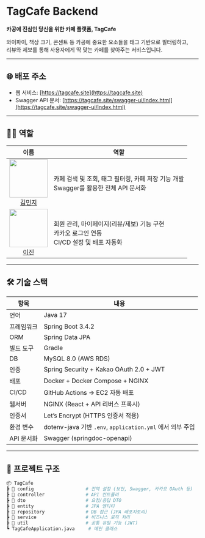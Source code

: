 # TagCafe Backend

**카공에 진심인 당신을 위한 카페 플랫폼, TagCafe**

와이파이, 책상 크기, 콘센트 등 카공에 중요한 요소들을 태그 기반으로 필터링하고,  
리뷰와 제보를 통해 사용자에게 딱 맞는 카페를 찾아주는 서비스입니다.

---

## 🌐 배포 주소

- 웹 서비스: [https://tagcafe.site](https://tagcafe.site)
- Swagger API 문서: [https://tagcafe.site/swagger-ui/index.html](https://tagcafe.site/swagger-ui/index.html)

---

## 🧑‍💻 역할

| 이름 | 역할                                                             |
|:----:|----------------------------------------------------------------|
| <div align="center"><a href="https://github.com/ghi512"><img src="https://avatars.githubusercontent.com/ghi512" width="100"/><br/>김민지</a></div> | 카페 검색 및 조회, 태그 필터링, 카페 저장 기능 개발<br/>Swagger를 활용한 전체 API 문서화    |
| <div align="center"><a href="https://github.com/jjinleee"><img src="https://avatars.githubusercontent.com/jjinleee" width="100"/><br/>이진</a></div> | 회원 관리, 마이페이지(리뷰/제보) 기능 구현<br/>카카오 로그인 연동<br/>CI/CD 설정 및 배포 자동화 |

---

## 🛠 기술 스택

| 항목        | 내용                                                             |
|-------------|------------------------------------------------------------------|
| 언어        | Java 17                                                          |
| 프레임워크  | Spring Boot 3.4.2                                                |
| ORM         | Spring Data JPA                                                  |
| 빌드 도구   | Gradle                                                           |
| DB          | MySQL 8.0 (AWS RDS)                                              |
| 인증        | Spring Security + Kakao OAuth 2.0 + JWT                          |
| 배포        | Docker + Docker Compose + NGINX                                  |
| CI/CD       | GitHub Actions → EC2 자동 배포                                   |
| 웹서버      | NGINX (React + API 리버스 프록시)                                |
| 인증서      | Let’s Encrypt (HTTPS 인증서 적용)                                |
| 환경 변수   | dotenv-java 기반 `.env`, `application.yml` 에서 외부 주입        |
| API 문서화  | Swagger (springdoc-openapi)     |

---

## 📁 프로젝트 구조

```bash
📦 TagCafe
┣ 📂 config                   # 전역 설정 (보안, Swagger, 카카오 OAuth 등) 
┣ 📂 controller               # API 컨트롤러
┣ 📂 dto                      # 요청/응답 DTO
┣ 📂 entity                   # JPA 엔티티
┣ 📂 repository               # DB 접근 (JPA 레포지토리)
┣ 📂 service                  # 비즈니스 로직 처리
┣ 📂 util                     # 공통 유틸 기능 (JWT)
┗ TagCafeApplication.java     # 메인 클래스
```
